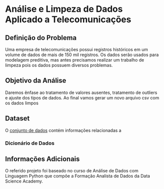 # Análise e Limpeza de Dados Aplicado a Telecomunicações
 
## Definição do Problema
Uma empresa de telecomunicações possui registros históricos em um volume de dados de mais de 150 mil registros. Os dados serão usados para modelagem preditiva, mas antes  precisamos realizar um trabalho de limpeza pois os dados possuem diversos problemas.

## Objetivo da Análise
Daremos ênfase ao tratamento de valores ausentes, tratamento de outliers e ajuste dos tipos de dados. Ao final vamos gerar um novo arquivo csv com os dados limpos

## Dataset
O [conjunto de dados](https://github.com/sgribeiro/telco-clean/tree/main/dataset) contém informações relacionadas a 

### Dicionário de Dados

## Informações Adicionais
O referido projeto foi baseado no curso de Análise de Dados com Linguagem Python que compôe a Formação Analista de Dados da Data Science Academy.
